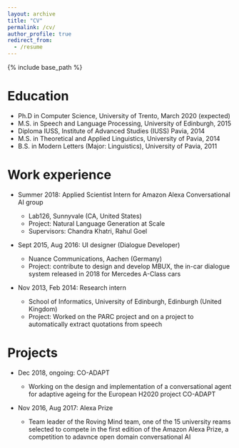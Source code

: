 ```yaml
---
layout: archive
title: "CV"
permalink: /cv/
author_profile: true
redirect_from:
  - /resume
---
```


{% include base_path %}

Education
======
* Ph.D in Computer Science, University of Trento, March 2020 (expected)
* M.S. in Speech and Language Processing, University of Edinburgh, 2015
* Diploma IUSS, Institute of Advanced Studies (IUSS) Pavia, 2014
* M.S. in Theoretical and Applied Linguistics, University of Pavia, 2014
* B.S. in Modern Letters (Major: Linguistics), University of Pavia, 2011

Work experience
======
* Summer 2018: Applied Scientist Intern for Amazon Alexa Conversational AI group
  * Lab126, Sunnyvale (CA, United States)
  * Project: Natural Language Generation at Scale
  * Supervisors: Chandra Khatri, Rahul Goel

* Sept 2015, Aug 2016: UI designer (Dialogue Developer)
  * Nuance Communications, Aachen (Germany)
  * Project: contribute to design and develop MBUX, the in-car dialogue system released in 2018 for Mercedes A-Class cars
  
* Nov 2013, Feb 2014: Research intern 
  * School of Informatics, University of Edinburgh, Edinburgh (United Kingdom)
  * Project: Worked on the PARC project and on a project to automatically extract quotations from speech
  
Projects
======
* Dec 2018, ongoing: CO-ADAPT
  * Working on the design and implementation of a conversational agent for adaptive ageing for the European H2020 project CO-ADAPT

* Nov 2016, Aug 2017: Alexa Prize
  * Team leader of the Roving Mind team, one of the 15 university reams selected to compete in the first edition of the Amazon Alexa Prize, a competition to adavnce open domain conversational AI 
  

